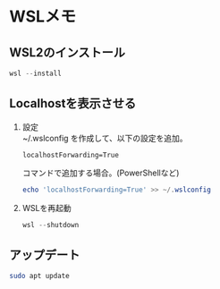 # WSLメモ

## WSL2のインストール

```powershell
wsl --install
```

## Localhostを表示させる

1. 設定  
    ~/.wslconfig を作成して、以下の設定を追加。

    ```.wslconfig
    localhostForwarding=True
    ```

    コマンドで追加する場合。(PowerShellなど)

    ```powershell
    echo 'localhostForwarding=True' >> ~/.wslconfig
    ```

1. WSLを再起動

    ```powershell
    wsl --shutdown
    ```

## アップデート

```bash
sudo apt update
```

<!-- ## Dockerをインストール

1. Docker 公式 GPG 鍵を追加

    ```bash
    curl -fsSL https://download.docker.com/linux/ubuntu/gpg | sudo gpg --dearmor -o /usr/share/keyrings/docker-archive-keyring.gpg
    ```

1. Docker 安定版のレポジトリを追加

    ```bash
    echo "deb [arch=amd64 signed-by=/usr/share/keyrings/docker-archive-keyring.gpg] https://download.docker.com/linux/ubuntu $(lsb_release -cs) stable" | sudo tee /etc/apt/sources.list.d/docker.list > /dev/null
    ```

1. アップデート

    ```bash
    sudo apt update
    ```

1. Docker Engine をインストール

    ```bash
    sudo apt install docker-ce docker-ce-cli containerd.io
    ```

1. docker-compose をインストール

    ```bash
    sudo apt install docker-compose -y
    ```

1. Docker デーモンを起動

    ```bash
    sudo service docker start
    ``` -->
